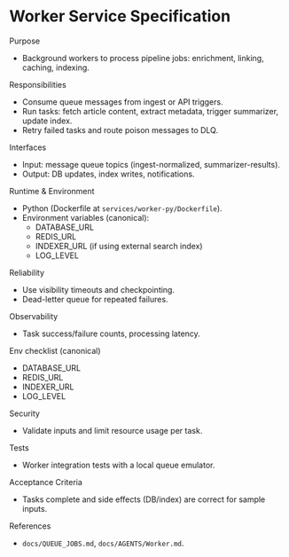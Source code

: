 # Worker Service Specification

Purpose

- Background workers to process pipeline jobs: enrichment, linking, caching, indexing.

Responsibilities

- Consume queue messages from ingest or API triggers.
- Run tasks: fetch article content, extract metadata, trigger summarizer, update index.
- Retry failed tasks and route poison messages to DLQ.

Interfaces

- Input: message queue topics (ingest-normalized, summarizer-results).
- Output: DB updates, index writes, notifications.

Runtime & Environment

- Python (Dockerfile at `services/worker-py/Dockerfile`).
- Environment variables (canonical):
  - DATABASE_URL
  - REDIS_URL
  - INDEXER_URL (if using external search index)
  - LOG_LEVEL

Reliability

- Use visibility timeouts and checkpointing.
- Dead-letter queue for repeated failures.

Observability

- Task success/failure counts, processing latency.

Env checklist (canonical)

- DATABASE_URL
- REDIS_URL
- INDEXER_URL
- LOG_LEVEL

Security

- Validate inputs and limit resource usage per task.

Tests

- Worker integration tests with a local queue emulator.

Acceptance Criteria

- Tasks complete and side effects (DB/index) are correct for sample inputs.

References

- `docs/QUEUE_JOBS.md`, `docs/AGENTS/Worker.md`.
